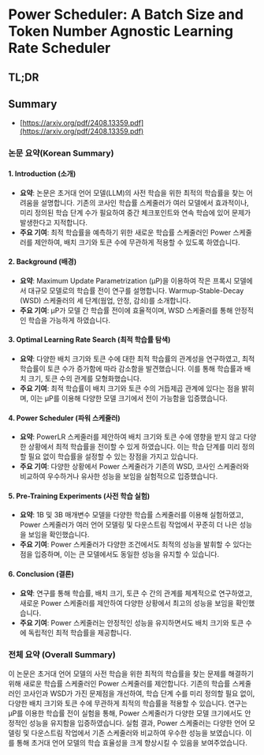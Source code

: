 # Power Scheduler: A Batch Size and Token Number Agnostic Learning Rate Scheduler
## TL;DR
## Summary
- [https://arxiv.org/pdf/2408.13359.pdf](https://arxiv.org/pdf/2408.13359.pdf)

### 논문 요약(Korean Summary)

#### 1. Introduction (소개)
- **요약**: 논문은 초거대 언어 모델(LLM)의 사전 학습을 위한 최적의 학습률을 찾는 어려움을 설명합니다. 기존의 코사인 학습률 스케줄러가 여러 모델에서 효과적이나, 미리 정의된 학습 단계 수가 필요하여 중간 체크포인트와 연속 학습에 있어 문제가 발생한다고 지적합니다.
- **주요 기여**: 최적 학습률을 예측하기 위한 새로운 학습률 스케줄러인 Power 스케줄러를 제안하여, 배치 크기와 토큰 수에 무관하게 적용할 수 있도록 하였습니다.

#### 2. Background (배경)
- **요약**: Maximum Update Parametrization (µP)을 이용하여 작은 프록시 모델에서 대규모 모델로의 학습률 전이 연구를 설명합니다. Warmup-Stable-Decay (WSD) 스케줄러의 세 단계(웜업, 안정, 감쇠)를 소개합니다.
- **주요 기여**: µP가 모델 간 학습률 전이에 효율적이며, WSD 스케줄러를 통해 안정적인 학습을 가능하게 하였습니다.

#### 3. Optimal Learning Rate Search (최적 학습률 탐색)
- **요약**: 다양한 배치 크기와 토큰 수에 대한 최적 학습률의 관계성을 연구하였고, 최적 학습률이 토큰 수가 증가함에 따라 감소함을 발견했습니다. 이를 통해 학습률과 배치 크기, 토큰 수의 관계를 모형화했습니다.
- **주요 기여**: 최적 학습률이 배치 크기와 토큰 수의 거듭제곱 관계에 있다는 점을 밝히며, 이는 µP를 이용해 다양한 모델 크기에서 전이 가능함을 입증했습니다.

#### 4. Power Scheduler (파워 스케줄러)
- **요약**: PowerLR 스케줄러를 제안하여 배치 크기와 토큰 수에 영향을 받지 않고 다양한 상황에서 최적 학습률을 전이할 수 있게 하였습니다. 이는 학습 단계를 미리 정의할 필요 없이 학습률을 설정할 수 있는 장점을 가지고 있습니다.
- **주요 기여**: 다양한 상황에서 Power 스케줄러가 기존의 WSD, 코사인 스케줄러와 비교하여 우수하거나 유사한 성능을 보임을 실험적으로 입증했습니다.

#### 5. Pre-Training Experiments (사전 학습 실험)
- **요약**: 1B 및 3B 매개변수 모델을 다양한 학습률 스케줄러를 이용해 실험하였고, Power 스케줄러가 여러 언어 모델링 및 다운스트림 작업에서 꾸준히 더 나은 성능을 보임을 확인했습니다.
- **주요 기여**: Power 스케줄러가 다양한 조건에서도 최적의 성능을 발휘할 수 있다는 점을 입증하며, 이는 큰 모델에서도 동일한 성능을 유지할 수 있습니다.

#### 6. Conclusion (결론)
- **요약**: 연구를 통해 학습률, 배치 크기, 토큰 수 간의 관계를 체계적으로 연구하였고, 새로운 Power 스케줄러를 제안하여 다양한 상황에서 최고의 성능을 보임을 확인했습니다.
- **주요 기여**: Power 스케줄러는 안정적인 성능을 유지하면서도 배치 크기와 토큰 수에 독립적인 최적 학습률을 제공합니다.

### 전체 요약 (Overall Summary)
이 논문은 초거대 언어 모델의 사전 학습을 위한 최적의 학습률을 찾는 문제를 해결하기 위해 새로운 학습률 스케줄러인 Power 스케줄러를 제안합니다. 기존의 학습률 스케줄러인 코사인과 WSD가 가진 문제점을 개선하여, 학습 단계 수를 미리 정의할 필요 없이, 다양한 배치 크기와 토큰 수에 무관하게 최적의 학습률을 적용할 수 있습니다. 연구는 µP를 이용한 학습률 전이 실험을 통해, Power 스케줄러가 다양한 모델 크기에서도 안정적인 성능을 유지함을 입증하였습니다. 실험 결과, Power 스케줄러는 다양한 언어 모델링 및 다운스트림 작업에서 기존 스케줄러와 비교하여 우수한 성능을 보였습니다. 이를 통해 초거대 언어 모델의 학습 효율성을 크게 향상시킬 수 있음을 보여주었습니다.